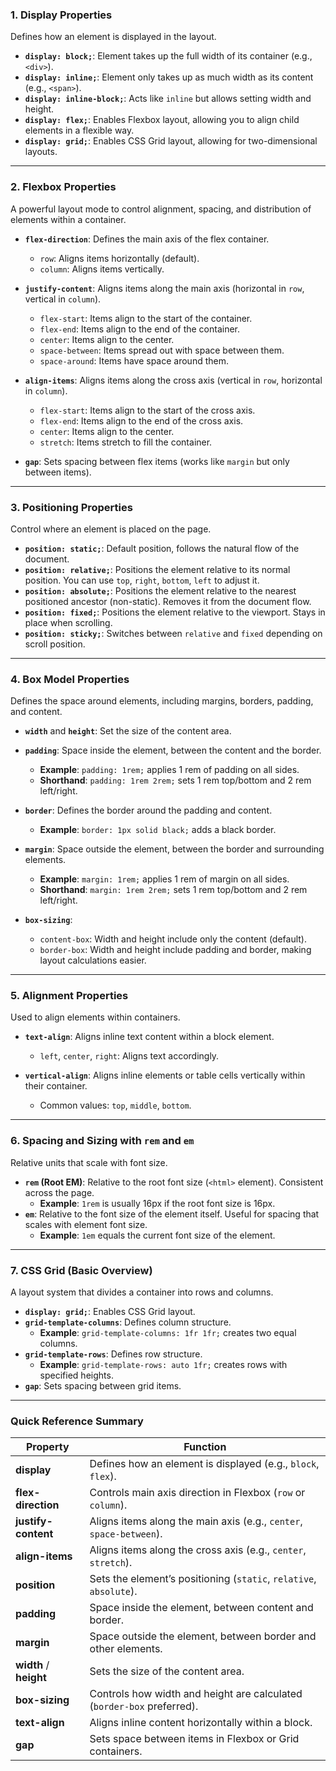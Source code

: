 ### 1. **Display** Properties
Defines how an element is displayed in the layout.

- **`display: block;`**: Element takes up the full width of its container (e.g., `<div>`).
- **`display: inline;`**: Element only takes up as much width as its content (e.g., `<span>`).
- **`display: inline-block;`**: Acts like `inline` but allows setting width and height.
- **`display: flex;`**: Enables Flexbox layout, allowing you to align child elements in a flexible way.
- **`display: grid;`**: Enables CSS Grid layout, allowing for two-dimensional layouts.

---

### 2. **Flexbox** Properties
A powerful layout mode to control alignment, spacing, and distribution of elements within a container.

- **`flex-direction`**: Defines the main axis of the flex container.
  - `row`: Aligns items horizontally (default).
  - `column`: Aligns items vertically.

- **`justify-content`**: Aligns items along the main axis (horizontal in `row`, vertical in `column`).
  - `flex-start`: Items align to the start of the container.
  - `flex-end`: Items align to the end of the container.
  - `center`: Items align to the center.
  - `space-between`: Items spread out with space between them.
  - `space-around`: Items have space around them.

- **`align-items`**: Aligns items along the cross axis (vertical in `row`, horizontal in `column`).
  - `flex-start`: Items align to the start of the cross axis.
  - `flex-end`: Items align to the end of the cross axis.
  - `center`: Items align to the center.
  - `stretch`: Items stretch to fill the container.

- **`gap`**: Sets spacing between flex items (works like `margin` but only between items).

---

### 3. **Positioning** Properties
Control where an element is placed on the page.

- **`position: static;`**: Default position, follows the natural flow of the document.
- **`position: relative;`**: Positions the element relative to its normal position. You can use `top`, `right`, `bottom`, `left` to adjust it.
- **`position: absolute;`**: Positions the element relative to the nearest positioned ancestor (non-static). Removes it from the document flow.
- **`position: fixed;`**: Positions the element relative to the viewport. Stays in place when scrolling.
- **`position: sticky;`**: Switches between `relative` and `fixed` depending on scroll position.

---

### 4. **Box Model Properties**
Defines the space around elements, including margins, borders, padding, and content.

- **`width`** and **`height`**: Set the size of the content area.
- **`padding`**: Space inside the element, between the content and the border.
  - **Example**: `padding: 1rem;` applies 1 rem of padding on all sides.
  - **Shorthand**: `padding: 1rem 2rem;` sets 1 rem top/bottom and 2 rem left/right.

- **`border`**: Defines the border around the padding and content.
  - **Example**: `border: 1px solid black;` adds a black border.

- **`margin`**: Space outside the element, between the border and surrounding elements.
  - **Example**: `margin: 1rem;` applies 1 rem of margin on all sides.
  - **Shorthand**: `margin: 1rem 2rem;` sets 1 rem top/bottom and 2 rem left/right.

- **`box-sizing`**:
  - `content-box`: Width and height include only the content (default).
  - `border-box`: Width and height include padding and border, making layout calculations easier.

---

### 5. **Alignment Properties**
Used to align elements within containers.

- **`text-align`**: Aligns inline text content within a block element.
  - `left`, `center`, `right`: Aligns text accordingly.
  
- **`vertical-align`**: Aligns inline elements or table cells vertically within their container.
  - Common values: `top`, `middle`, `bottom`.

---

### 6. **Spacing and Sizing with `rem` and `em`**
Relative units that scale with font size.

- **`rem` (Root EM)**: Relative to the root font size (`<html>` element). Consistent across the page.
  - **Example**: `1rem` is usually 16px if the root font size is 16px.
- **`em`**: Relative to the font size of the element itself. Useful for spacing that scales with element font size.
  - **Example**: `1em` equals the current font size of the element.

---

### 7. **CSS Grid** (Basic Overview)
A layout system that divides a container into rows and columns.

- **`display: grid;`**: Enables CSS Grid layout.
- **`grid-template-columns`**: Defines column structure.
  - **Example**: `grid-template-columns: 1fr 1fr;` creates two equal columns.
- **`grid-template-rows`**: Defines row structure.
  - **Example**: `grid-template-rows: auto 1fr;` creates rows with specified heights.
- **`gap`**: Sets spacing between grid items.

---

### Quick Reference Summary

| Property                  | Function                                                   |
|---------------------------|------------------------------------------------------------|
| **display**               | Defines how an element is displayed (e.g., `block`, `flex`). |
| **flex-direction**        | Controls main axis direction in Flexbox (`row` or `column`). |
| **justify-content**       | Aligns items along the main axis (e.g., `center`, `space-between`). |
| **align-items**           | Aligns items along the cross axis (e.g., `center`, `stretch`). |
| **position**              | Sets the element’s positioning (`static`, `relative`, `absolute`). |
| **padding**               | Space inside the element, between content and border.      |
| **margin**                | Space outside the element, between border and other elements. |
| **width** / **height**    | Sets the size of the content area.                         |
| **box-sizing**            | Controls how width and height are calculated (`border-box` preferred). |
| **text-align**            | Aligns inline content horizontally within a block.         |
| **gap**                   | Sets space between items in Flexbox or Grid containers.    |